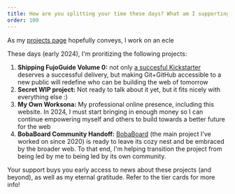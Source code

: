 ```yaml
---
title: How are you splitting your time these days? What am I supporting?
order: 100
---
```


As my [projects page](/projects) hopefully conveys, I work on an ecle

These days (early 2024), I'm proritizing the following projects:

1. **Shipping FujoGuide Volume 0:** not only [a succesful
   Kickstarter](https://www.kickstarter.com/projects/essential-randomness/the-fujoshi-guide-to-web-development)
   deserves a successful delivery, but making Git+GitHub accessible to a new
   public will redefine who can be building the web of tomorrow
2. **Secret WIP project:** Not ready to talk about it yet, but it fits nicely
   with everything else :)
3. **My Own Worksona:** My professional online presence, including this website.
   In 2024, I must start bringing in enough money so I can continue empowering
   myself and others to build towards a better future for the web
4. **BobaBoard Community Handoff:** [BobaBoard](https://www.bobaboard.com) (the
   main project I've worked on since 2020) is ready to leave its cozy nest and
   be embraced by the broader web. To that end, I'm helping transition the
   project from being led by me to being led by its own community.

Your support buys you early access to news about these projects (and beyond), as well as my
eternal gratitude. Refer to the tier cards for more info!
